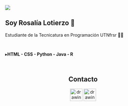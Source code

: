 <img src="https://media1.giphy.com/media/i4MAH84pqe2m2aVojc/200w.webp?cid=ecf05e4702pvn6mjeqcgp4kkylcfnvxbllbcys44rkkgc6bo&rid=200w.webp&ct=g">

<h2>Soy Rosalía Lotierzo 👋</h2>

Estudiante de la Tecnicatura en Programación UTNfrsr 👩‍💻

<br>

▸**HTML - CSS - Python - Java - R**

<br>

<div align="center">
  <h2>Contacto</h2>
  <a target="_blank" href="https://github.com/Ro07-r">
    <img src="https://cdn-icons-png.flaticon.com/512/25/25231.png" alt="drawing" width="40"></a>
  <a target="_blank" href="mailto:rosalia-lotierzo@hotmail.com">
    <img src="https://cdn-icons-png.flaticon.com/512/4946/4946005.png" alt="drawing" width="40"></a>
</div>
 

